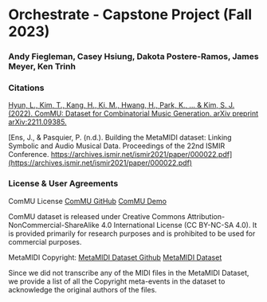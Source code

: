 # Orchestrate - Capstone Project (Fall 2023)

### Andy Fiegleman, Casey Hsiung, Dakota Postere-Ramos, James Meyer, Ken Trinh




### Citations

[Hyun, L., Kim, T., Kang, H., Ki, M., Hwang, H., Park, K., ... & Kim, S. J. (2022). ComMU: Dataset for Combinatorial Music Generation. arXiv preprint arXiv:2211.09385.](https://arxiv.org/pdf/2211.09385.pdf)

[Ens, J., & Pasquier, P. (n.d.). Building the MetaMIDI dataset: Linking Symbolic and Audio Musical Data. Proceedings of the 22nd ISMIR Conference. https://archives.ismir.net/ismir2021/paper/000022.pdf](https://archives.ismir.net/ismir2021/paper/000022.pdf)


### License & User Agreements

ComMU License
[ComMU GitHub](https://pozalabs.github.io/ComMU/)
[ComMU Demo](https://pozalabs.github.io/ComMU/)

ComMU dataset is released under Creative Commons Attribution-NonCommercial-ShareAlike 4.0 International License (CC BY-NC-SA 4.0). It is provided primarily for research purposes and is prohibited to be used for commercial purposes.

MetaMIDI Copyright:
[MetaMIDI Dataset Github](https://github.com/jeffreyjohnens/MetaMIDIDataset#copyright)
[MetaMIDI Dataset](https://zenodo.org/records/5142664)

Since we did not transcribe any of the MIDI files in the MetaMIDI Dataset, we provide a list of all the Copyright meta-events in the dataset to acknowledge the original authors of the files.